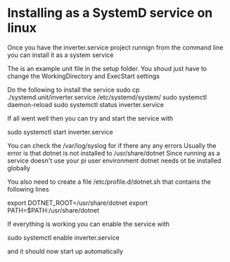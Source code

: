 # Installing as a SystemD service on linux

Once you have the inverter.service project runnign from the command line you can install it as a system service

The is an example unit file in the setup folder. You shoud just have to change the WorkingDirectory and ExecStart settings

Do the following to install the service
sudo cp ./systemd.unit/inverter.service /etc/systemd/system/
sudo systemctl daemon-reload
sudo systemctl status inverter.service

If all went well then you can try and start the service with

sudo systemctl start inverter.service

You can check the /var/log/syslog for if there any any errors
Usually the error is that dotnet is not installed to /usr/share/dotnet 
Since running as a service doesn't use your pi user environment dotnet needs ot be installed globally

You also need to create a file /etc/profile.d/dotnet.sh that contains the following lines

export DOTNET_ROOT=/usr/share/dotnet
export PATH=$PATH:/usr/share/dotnet 

If everything is working you can enable the service with 

sudo systemctl enable inverter.service

and it should now start up automatically